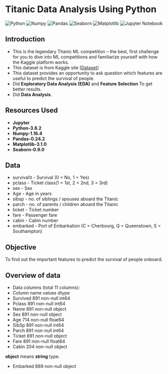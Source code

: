 # Titanic Data Analysis Using Python

![Python](https://img.shields.io/badge/Python-3.8.2-blueviolet)
![Numpy](https://img.shields.io/badge/Numpy-1.16.4-red)
![Pandas](https://img.shields.io/badge/Pandas-0.24.2-green)
![Seaborn](https://img.shields.io/badge/Seaborn-0.9.0-fcba03)
![Matplotlib](https://img.shields.io/badge/Matplotlib-3.1.0-blue)
![Jupyter Notebook](https://img.shields.io/badge/Jupyter-Notebook-darkorange)

## Introduction
* This is the legendary Titanic ML competition – the best, first challenge for you to dive into ML competitions and familiarize yourself with how the Kaggle platform works.
* This dataset is from Kaggle site [[Dataset](https://www.kaggle.com/c/titanic)]
* This dataset provides an opportunity to ask question which features are useful to predict the survival of people. 
* Did **Exploratory Data Analysis (EDA)** and **Feature Selection** To get better results.
* Did **Data Analysis**.


## Resources Used
* **Jupyter**
* **Python-3.8.2**
* **Numpy-1.16.4**
* **Pandas-0.24.2**
* **Matplotlib-3.1.0**
* **Seaborn-0.9.0**

## Data
* survival\t - Survival (0 = No, 1 = Yes)
* pclass	 - Ticket class(1 = 1st, 2 = 2nd, 3 = 3rd)
* sex	     - Sex	
* Age	     - Age in years	
* sibsp	   - no. of siblings / spouses aboard the Titanic	
* parch	   - no. of parents / children aboard the Titanic	
* ticket	 - Ticket number	
* fare	   - Passenger fare	
* cabin	   - Cabin number	
* embarked - Port of Embarkation (C = Cherbourg, Q = Queenstown, S = Southampton)

## Objective
To find out the important features to predict the survival of people onboard.

## Overview of data
* Data columns (total 11 columns):
* Column name    values     dtype
* Survived    891 non-null  int64
* Pclass      891 non-null  int64
* Name        891 non-null  object
* Sex         891 non-null  object
* Age         714 non-null  float64
* SibSp       891 non-null  int64
* Parch       891 non-null  int64
* Ticket      891 non-null  object
* Fare        891 non-null  float64
* Cabin       204 non-null  object

**object** means **string** type.
* Embarked    889 non-null object
